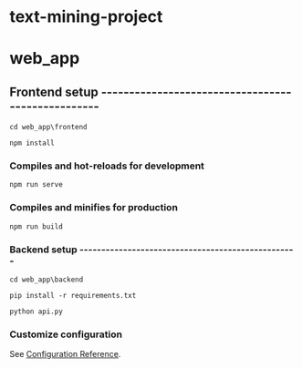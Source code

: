 # text-mining-project
# web_app

## Frontend setup --------------------------------------------------
```
cd web_app\frontend

npm install
```
### Compiles and hot-reloads for development
```
npm run serve
```
### Compiles and minifies for production
```
npm run build
```

### Backend setup --------------------------------------------------
```
cd web_app\backend

pip install -r requirements.txt

python api.py

```

### Customize configuration
See [Configuration Reference](https://cli.vuejs.org/config/).
